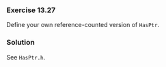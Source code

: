 ### Exercise 13.27

Define your own reference-counted version of `HasPtr`.

### Solution

See `HasPtr.h`.
